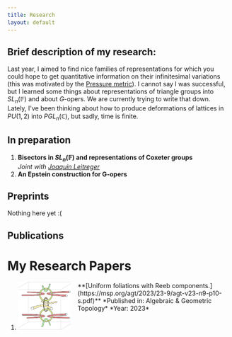 ```yaml
---
title: Research
layout: default
---
```


## Brief description of my research:
Last year, I aimed to find nice families of representations for which you could hope to get quantitative information on their infinitesimal variations (this was motivated by the [Pressure metric](https://arxiv.org/abs/1301.7459)).
I cannot say I was successful, but I learned some things about representations of triangle groups into $SL_n (\mathbb{F})$ and about *G*-opers. We are currently trying to write that down. Lately, I've been thinking about how to produce deformations of lattices in $PU(1,2)$ into $PGL_n (\mathbb{C})$, but sadly, time is finite.

## In preparation

1. **Bisectors in $SL_n (\mathbb{F})$ and representations of Coxeter groups**  
   *Joint with [Joaquin Lejtreger](https://joacolej.github.io)*
2. **An Epstein construction for G-opers**

## Preprints

Nothing here yet :(

## Publications

# My Research Papers

<ol>
    <li>
        <div style="display: flex; align-items: left; margin-bottom: 20px;">
            <img src="images/paper-uniformfol.jpeg" alt="Paper 1" style="width: 120px; height: auto; margin-right: 15px;">
            <div>
                **[Uniform foliations with Reeb components.](https://msp.org/agt/2023/23-9/agt-v23-n9-p10-s.pdf)**    
                *Published in: Algebraic & Geometric Topology*
                *Year: 2023*
            </div>
        </div>
    </li>
</ol>
